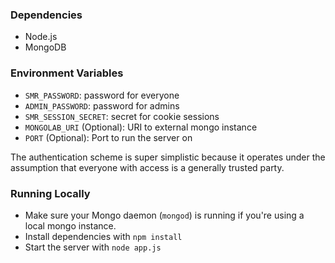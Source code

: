 ### Dependencies
- Node.js
- MongoDB

### Environment Variables
- `SMR_PASSWORD`: password for everyone
- `ADMIN_PASSWORD`: password for admins
- `SMR_SESSION_SECRET`: secret for cookie sessions
- `MONGOLAB_URI` (Optional): URI to external mongo instance
- `PORT` (Optional): Port to run the server on

The authentication scheme is super simplistic because it operates under the assumption that everyone with access
is a generally trusted party.

### Running Locally
- Make sure your Mongo daemon (`mongod`) is running if you're using a local mongo instance.
- Install dependencies with `npm install`
- Start the server with `node app.js`
